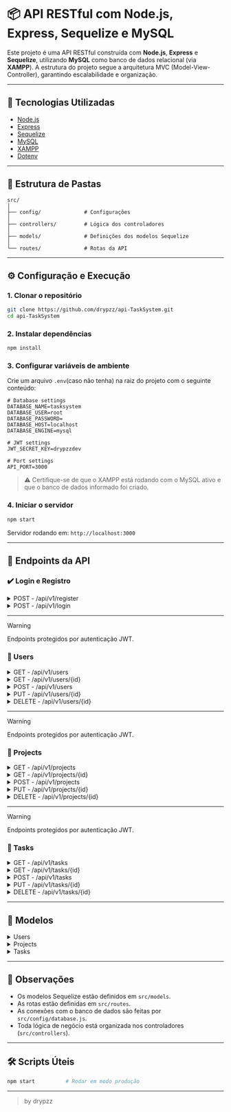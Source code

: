 
# 📦 API RESTful com Node.js, Express, Sequelize e MySQL

Este projeto é uma API RESTful construída com **Node.js**, **Express** e **Sequelize**, utilizando **MySQL** como banco de dados relacional (via **XAMPP**). A estrutura do projeto segue a arquitetura MVC (Model-View-Controller), garantindo escalabilidade e organização.

---

## 🚀 Tecnologias Utilizadas

- [Node.js](https://nodejs.org/)
- [Express](https://expressjs.com/)
- [Sequelize](https://sequelize.org/)
- [MySQL](https://www.mysql.com/)
- [XAMPP](https://www.apachefriends.org/pt_br/index.html)
- [Dotenv](https://www.npmjs.com/package/dotenv)

---

## 📂 Estrutura de Pastas

```
src/
│
├── config/              # Configurações
│
├── controllers/         # Lógica dos controladores
│
├── models/              # Definições dos modelos Sequelize
│
└── routes/              # Rotas da API
```

---

## ⚙️ Configuração e Execução

### 1. Clonar o repositório

```bash
git clone https://github.com/drypzz/api-TaskSystem.git
cd api-TaskSystem
```

### 2. Instalar dependências

```bash
npm install
```

### 3. Configurar variáveis de ambiente

Crie um arquivo `.env`(caso não tenha) na raiz do projeto com o seguinte conteúdo:

```env
# Database settings
DATABASE_NAME=tasksystem
DATABASE_USER=root
DATABASE_PASSWORD=
DATABASE_HOST=localhost
DATABASE_ENGINE=mysql

# JWT settings
JWT_SECRET_KEY=drypzzdev

# Port settings
API_PORT=3000
```

> ⚠️ Certifique-se de que o XAMPP está rodando com o MySQL ativo e que o banco de dados informado foi criado.

### 4. Iniciar o servidor

```bash
npm start
```

Servidor rodando em: `http://localhost:3000`

---

## 🔗 Endpoints da API

### ✔️ Login e Registro

<details>
  <summary>POST - /api/v1/register</summary>

### Request:
  ```json
    {
        "nome": "dpz",
        "email": "dpz@gmail.com",
        "senha": "123456"
    }
  ```

### Result:
  ```json
   {
        "message": "✅ Usuário criado com sucesso",
        "newUser": {
            "id": 3,
            "nome": "dpz",
            "email": "dpz@gmail.com",
            "senha": "$2EK8X4qsRLZNvG",
            "createdAt": "0000-00-00T00:00:00.000Z",
            "updatedAt": "0000-00-00T00:00:00.000Z"
        }
   }
  ```
</details>

<details>
  <summary>POST - /api/v1/login</summary>

### Request:
  ```json
    {
        "email": "dpz@gmail.com",
        "senha": "123456"
    }
  ```

### Result:
  ```json
   {
        "message": "✅ Login realizado com sucesso",
        "token": "OjE3NDY7VZN8XcWfqTcMhntrbU"
   }
  ```
</details>

---

> [!WARNING]
> Endpoints protegidos por autenticação JWT.

### 🔗 Users

<details>
  <summary>GET - /api/v1/users</summary>

### Info
> Esse endpoint possui o parametro (?page=) como opcional.
> Caso o parametro page seja implementado no endpoint, ira retornar um limite de 30 por pagina.

### Result:
  ```json
    {
        "currentPage": 1,
        "totalPages": 1,
        "totalInPage": 0,
        "totalUsers": 0,
        "users": []
    }
  ```

</details>

<details>
  <summary>GET - /api/v1/users/{id}</summary>

### Result:
  ```json
    {
        "id": 1,
        "nome": "testeee",
        "email": "email@gmail.com",
        "senha": "$J5VgD78T6sUtwzu",
        "createdAt": "0000-00-00T00:00:00.000Z",
        "updatedAt": "0000-00-00T00:00:00.000Z"
    }
  ```
</details>

<details>
  <summary>POST - /api/v1/users</summary>

### Request:
  ```json
    {
        "nome": "teste",
        "email": "email2@gmail.com",
        "senha": "123456"
    }
  ```

### Result:
  ```json
   {
        "message": "✅ Usuário criado com sucesso",
        "newUser": {
            "id": 3,
            "nome": "teste",
            "email": "email2@gmail.com",
            "senha": "$2EK8X4qsRLZNvG",
            "createdAt": "0000-00-00T00:00:00.000Z",
            "updatedAt": "0000-00-00T00:00:00.000Z"
        }
   }
  ```
</details>

<details>
  <summary>PUT - /api/v1/users/{id}</summary>

### Info
> O método PUT se comporta igual ao método PATCH, ou seja, caso queira alterar somente o nome, apenas envie o nome, assim sucessivamente.

### Request:
  ```json
    {
        "nome": "teste234",
    }
  ```

### Result:
  ```json
   {
        "message": "✅ Usuário atualizado com sucesso",
        "user": {
            "id": 3,
            "nome": "teste234",
            "email": "email2@gmail.com",
            "senha": "$2EK8X4qsRLZNvG",
            "createdAt": "0000-00-00T00:00:00.000Z",
            "updatedAt": "0000-00-00T00:00:00.000Z"
        }
   }
  ```
</details>

<details>
  <summary>DELETE - /api/v1/users/{id}</summary>

### Result:
  ```json
    {
        "message": "Deletado com sucesso",
    }
  ```
</details>

---

> [!WARNING]
> Endpoints protegidos por autenticação JWT.

### 🔗 Projects

<details>
  <summary>GET - /api/v1/projects</summary>

### Info
> Esse endpoint possui o parametro (?page=) como opcional.
> Caso o parametro page seja implementado no endpoint, ira retornar um limite de 30 por pagina.

### Result:
  ```json
    {
        "currentPage": 1,
        "totalPages": 1,
        "totalInPage": 0,
        "totalProjects": 0,
        "projects": []
    }
  ```

</details>

<details>
  <summary>GET - /api/v1/projects/{id}</summary>

### Result:
  ```json
    {
        "id": 1,
        "titulo": "Gx",
        "descricao": "Navegador",
        "createdAt": "0000-00-00T00:00:00.000Z",
        "updatedAt": "0000-00-00T00:00:00.000Z"
    }
  ```
</details>

<details>
  <summary>POST - /api/v1/projects</summary>

### Request:
  ```json
    {
        "titulo": "teste2222",
        "descricao": "dasdasdasdasd"
    }
  ```

### Result:
  ```json
   {
        "message": "✅ Projeto criado com sucesso",
        "newProject": {
            "id": 2,
            "titulo": "teste2222",
            "descricao": "dasdasdasdasd",
            "createdAt": "0000-00-00T00:00:00.000Z",
            "updatedAt": "0000-00-00T00:00:00.000Z"
        }
   }
  ```
</details>

<details>
  <summary>PUT - /api/v1/projects/{id}</summary>

### Info
> O método PUT se comporta igual ao método PATCH, ou seja, caso queira alterar somente o titulo, apenas envie o titulo, assim sucessivamente.

### Request:
  ```json
    {
        "titulo": "teste2222232323",
    }
  ```

### Result:
  ```json
   {
        "message": "✅ Projeto atualizado com sucesso",
        "project": {
            "id": 2,
            "titulo": "teste2222232323",
            "descricao": "dasdasdasdasd",
            "createdAt": "0000-00-00T00:00:00.000Z",
            "updatedAt": "0000-00-00T00:00:00.000Z"
        }
   }
  ```
</details>

<details>
  <summary>DELETE - /api/v1/projects/{id}</summary>

### Result:
  ```json
    {
        "message": "Deletado com sucesso",
    }
  ```
</details>

---

> [!WARNING]
> Endpoints protegidos por autenticação JWT.

### 🔗 Tasks

<details>
  <summary>GET - /api/v1/tasks</summary>

### Info
> Esse endpoint possui o parametro (?page=) como opcional.
> Caso o parametro page seja implementado no endpoint, ira retornar um limite de 30 por pagina.

### Result:
  ```json
    {
        "currentPage": 1,
        "totalPages": 1,
        "totalInPage": 0,
        "totalTasks": 0,
        "tasks": []
    }
  ```

</details>

<details>
  <summary>GET - /api/v1/tasks/{id}</summary>

### Result:
  ```json
    {
        "id": 1,
        "titulo": "Desenvolver 1",
        "status": "Pendente",
        "idProject": 2,
        "idUser": 1,
        "createdAt": "0000-00-00T00:00:00.000Z",
        "updatedAt": "0000-00-00T00:00:00.000Z"
    }
  ```
</details>

<details>
  <summary>POST - /api/v1/tasks</summary>

### Request:
  ```json
    {
        "titulo": "Desenvolver 33",
        "status": "Pendente",
        "idProject": 1,
        "idUser": 3
    }
  ```

### Result:
  ```json
   {
        "message": "✅ Tarefa criada com sucesso",
        "newTask": {
            "id": 2,
            "titulo": "Desenvolver 33",
            "status": "Pendente",
            "idProject": 1,
            "idUser": 3
            "createdAt": "0000-00-00T00:00:00.000Z",
            "updatedAt": "0000-00-00T00:00:00.000Z"
        }
   }
  ```
</details>

<details>
  <summary>PUT - /api/v1/tasks/{id}</summary>

### Info
> O método PUT se comporta igual ao método PATCH, ou seja, caso queira alterar somente o titulo, apenas envie o titulo, assim sucessivamente.

### Request:
  ```json
    {
        "titulo": "Desenvolver 9405",
        "status": "Concluido"
    }
  ```

### Result:
  ```json
   {
        "message": "✅ Tarefa atualizada com sucesso",
        "task": {
            "id": 2,
            "titulo": "Desenvolver 33",
            "status": "Pendente",
            "idProject": 1,
            "idUser": 3
            "createdAt": "0000-00-00T00:00:00.000Z",
            "updatedAt": "0000-00-00T00:00:00.000Z"
        }
   }
  ```
</details>

<details>
  <summary>DELETE - /api/v1/tasks/{id}</summary>

### Result:
  ```json
    {
        "message": "Deletado com sucesso",
    }
  ```
</details>

---

## 📙 Modelos

<details>
  <summary>Users</summary>
  
  ```js
     {
        id: {
            type: INTEGER,
            primaryKey: true,
            autoIncrement: true
        },
        nome: {
            type: STRING
        },
        email: {
            type: STRING
        },
        senha: {
            type: STRING
        }
     }
  ```
</details>

<details>
  <summary>Projects</summary>
  
  ```js
     {
        id: {
            type: INTEGER,
            primaryKey: true,
            autoIncrement: true
        },
        titulo: {
            type: STRING
        },
        descricao: {
            type: STRING
        }
     }
  ```
</details>

<details>
  <summary>Tasks</summary>
  
  ```js
     {
        id: {
            type: INTEGER,
            primaryKey: true,
            autoIncrement: true
        },
        titulo: {
            type: STRING
        },
        status: {
            type: STRING
        },
        idProject: {
            type: INTEGER,
            references: {
                model: "projects",
                key: "id"
            }
        },
        idUser: {
            type: INTEGER,
            references: {
                model: "users",
                key: "id"
            }
        }
     }
  ```
</details>

---

## 📌 Observações

- Os modelos Sequelize estão definidos em `src/models`.
- As rotas estão definidas em `src/routes`.
- As conexões com o banco de dados são feitas por `src/config/database.js`.
- Toda lógica de negócio está organizada nos controladores (`src/controllers`).

---

## 🛠️ Scripts Úteis

```bash
npm start          # Rodar em modo produção
```

---

> by drypzz
